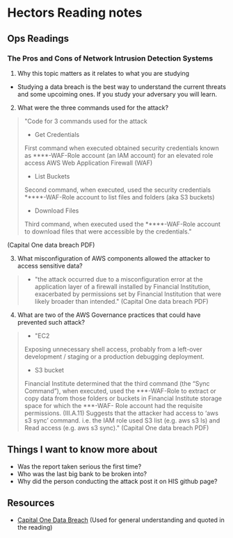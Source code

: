 # Hectors Reading notes

## Ops Readings

### The Pros and Cons of Network Intrusion Detection Systems

1. Why this topic matters as it relates to what you are studying

- Studying a data breach is the best way to understand the current threats and some upcoiming ones. If you study your adversary you will learn.

2. What were the three commands used for the attack?

> "Code for 3 commands used for the attack
>
>-  Get Credentials
>
> First command when executed obtained security
>credentials known as ****-WAF-Role account (an IAM account) for an
>elevated role access AWS Web Application Firewall (WAF)
>
>-  List Buckets
>
> Second command, when executed, used the security
credentials *****-WAF-Role account to list files and folders (aka S3 buckets)
>
>-  Download Files
>
> Third command, when executed used the *****-WAF-Role
>account to download files that were accessible by the credentials."

(Capital One data breach PDF)

3. What misconfiguration of AWS components allowed the attacker to access sensitive data?

>- "the attack occurred due to a misconfiguration error at the application layer of a firewall installed by Financial
>Institution, exacerbated by permissions set by Financial Institution that were likely broader than intended."
(Capital One data breach PDF)
4. What are two of the AWS Governance practices that could have prevented such attack?

>- "EC2 
>
>Exposing unnecessary shell access, probably from a left-over development /
>staging or a production debugging deployment.
>- S3 bucket 
>
>Financial Institute determined that the third command (the “Sync Command”),
>when executed, used the ***-WAF-Role to extract or copy data from those
>folders or buckets in Financial Institute storage space for which the ***-WAF-
>Role account had the requisite permissions. (III.A.11)
>Suggests that the attacker had access to ‘aws s3 sync’ command. i.e. the IAM
>role used S3 list (e.g. aws s3 ls) and Read access (e.g. aws s3 sync)."
(Capital One data breach PDF)
## Things I want to know more about

- Was the report taken serious the first time?
- Who was the last big bank to be broken into?
- Why did the person conducting the attack post it on HIS github page?

## Resources

- [Capital One Data Breach](https://www.zscaler.com/resources/white-papers/capital-one-data-breach.pdf)
(Used for general understanding and quoted in the reading)